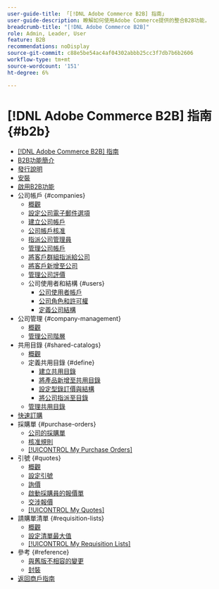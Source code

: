 ```yaml
---
user-guide-title: 「[!DNL Adobe Commerce B2B] 指南」
user-guide-description: 瞭解如何使用Adobe Commerce提供的整合B2B功能，
breadcrumb-title: "[!DNL Adobe Commerce B2B]"
role: Admin, Leader, User
feature: B2B
recommendations: noDisplay
source-git-commit: c88e5be54ac4af04302abbb25cc3f7db7b6b2606
workflow-type: tm+mt
source-wordcount: '151'
ht-degree: 6%

---
```



# [!DNL Adobe Commerce B2B] 指南 {#b2b}

+ [[!DNL Adobe Commerce B2B] 指南](guide-overview.md)
+ [B2B功能簡介](introduction.md)
+ [發行說明](release-notes.md)
+ [安裝](install.md)
+ [啟用B2B功能](enable-basic-features.md)
+ 公司帳戶 {#companies}
   + [概觀](account-companies.md)
   + [設定公司電子郵件選項](email-company-configuration.md)
   + [建立公司帳戶](account-company-create.md)
   + [公司帳戶核准](account-company-approve.md)
   + [指派公司管理員](account-company-admin.md)
   + [管理公司帳戶](account-company-manage.md)
   + [將客戶群組指派給公司](account-company-customer-group.md)
   + [將客戶新增至公司](customer-assign-company.md)
   + [管理公司評價](credit-company.md)
   + 公司使用者和結構 {#users}
      + [公司使用者帳戶](account-company-users.md)
      + [公司角色和許可權](account-company-roles-permissions.md)
      + [定義公司結構](account-company-structure.md)
+ 公司管理 {#company-management}
   + [概觀](manage-companies.md)
   + [管理公司階層](assign-companies.md)
+ 共用目錄 {#shared-catalogs}
   + [概觀](catalog-shared.md)
   + 定義共用目錄 {#define}
      + [建立共用目錄](catalog-shared-create.md)
      + [將產品新增至共用目錄](catalog-shared-product-add.md)
      + [設定型錄訂價與結構](catalog-shared-pricing-structure.md)
      + [將公司指派至目錄](catalog-shared-assign-companies.md)
   + [管理共用目錄](catalog-shared-manage.md)
+ [快速訂購](quick-order.md)
+ 採購單 {#purchase-orders}
   + [公司的採購單](purchase-order-flow.md)
   + [核准規則](account-dashboard-approval-rules.md)
   + [[!UICONTROL My Purchase Orders]](account-dashboard-my-purchase-orders.md)
+ 引號 {#quotes}
   + [概觀](quotes.md)
   + [設定引號](configure-quotes.md)
   + [詢價](quote-request.md)
   + [啟動採購員的報價單](sales-rep-initiates-quote.md)
   + [交涉報價](quote-price-negotiation.md)
   + [[!UICONTROL My Quotes]](account-dashboard-my-quotes.md)
+ 請購單清單 {#requisition-lists}
   + [概觀](requisition-lists.md)
   + [設定清單最大值](configure-requisition-lists.md)
   + [[!UICONTROL My Requisition Lists]](account-dashboard-requisition-lists-manage.md)
+ 參考 {#reference}
   + [與舊版不相容的變更](backward-incompatible-changes.md)
   + [封裝](packages.md)
+ [返回商戶指南](https://experienceleague.adobe.com/en/docs/commerce-admin/user-guides/home)
